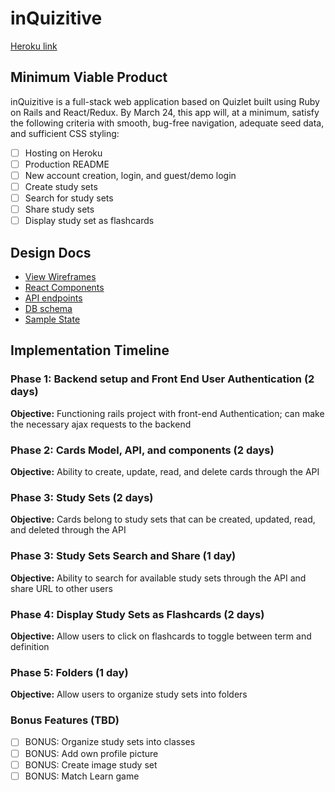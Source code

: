 # inQuizitive

[Heroku link][heroku]

[heroku]: https://inquizitive-app.herokuapp.com

## Minimum Viable Product

inQuizitive is a full-stack web application based on Quizlet built using Ruby on Rails and React/Redux. By March 24, this app will, at a minimum, satisfy the following criteria with smooth, bug-free navigation, adequate seed data, and sufficient CSS styling:

- [ ] Hosting on Heroku
- [ ] Production README
- [ ] New account creation, login, and guest/demo login
- [ ] Create study sets 
- [ ] Search for study sets 
- [ ] Share study sets 
- [ ] Display study set as flashcards 

## Design Docs
* [View Wireframes][wireframes]
* [React Components][components]
* [API endpoints][api-endpoints]
* [DB schema][schema]
* [Sample State][sample-state]

[wireframes]: /docs/wireframes
[components]: /docs/component-hierarchy.md
[sample-state]: /docs/sample-state.md
[api-endpoints]: /docs/api-endpoints.md
[schema]: /docs/schema.md

## Implementation Timeline

### Phase 1: Backend setup and Front End User Authentication (2 days)

**Objective:** Functioning rails project with front-end Authentication; can make the necessary ajax requests to the backend

### Phase 2: Cards Model, API, and components (2 days)

**Objective:** Ability to create, update, read, and delete cards through the API

### Phase 3: Study Sets (2 days) 

**Objective:** Cards belong to study sets that can be created, updated, read, and deleted through the API

### Phase 3: Study Sets Search and Share (1 day) 

**Objective:** Ability to search for available study sets through the API and share URL to other users

### Phase 4: Display Study Sets as Flashcards (2 days) 

**Objective:** Allow users to click on flashcards to toggle between term and definition 

### Phase 5: Folders (1 day)

**Objective:** Allow users to organize study sets into folders

### Bonus Features (TBD)

- [ ] BONUS: Organize study sets into classes
- [ ] BONUS: Add own profile picture 
- [ ] BONUS: Create image study set 
- [ ] BONUS: Match Learn game